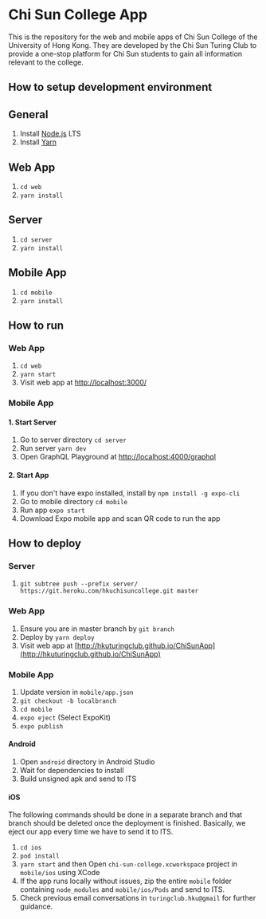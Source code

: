 # Chi Sun College App

This is the repository for the web and mobile apps of Chi Sun College of the University of Hong Kong. They are developed by the Chi Sun Turing Club to provide a one-stop platform for Chi Sun students to gain all information relevant to the college.

## How to setup development environment

## General

1.  Install [Node.js](https://nodejs.org/en/download/) LTS
2.  Install [Yarn](https://yarnpkg.com/lang/en/docs/install/)

## Web App

1.  `cd web`
2.  `yarn install`

## Server

1.  `cd server`
2.  `yarn install`

## Mobile App

1.  `cd mobile`
2.  `yarn install`

## How to run

### Web App

1.  `cd web`
2.  `yarn start`
3.  Visit web app at [http://localhost:3000/](http://localhost:3000/)

### Mobile App

#### 1. Start Server

1.  Go to server directory `cd server`
2.  Run server `yarn dev`
3.  Open GraphQL Playground at [http://localhost:4000/graphql](http://localhost:4000/graphql)

#### 2. Start App

1.  If you don't have expo installed, install by `npm install -g expo-cli`
2.  Go to mobile directory `cd mobile`
3.  Run app `expo start`
4.  Download Expo mobile app and scan QR code to run the app

## How to deploy

### Server

1.  `git subtree push --prefix server/ https://git.heroku.com/hkuchisuncollege.git master`

### Web App

1.  Ensure you are in master branch by `git branch`
2.  Deploy by `yarn deploy`
3.  Visit web app at [http://hkuturingclub.github.io/ChiSunApp](http://hkuturingclub.github.io/ChiSunApp)

### Mobile App

1. Update version in `mobile/app.json`
2. `git checkout -b localbranch`
3. `cd mobile`
4. `expo eject` (Select ExpoKit)
5. `expo publish`

#### Android

1. Open `android` directory in Android Studio
2. Wait for dependencies to install
3. Build unsigned apk and send to ITS

#### iOS

The following commands should be done in a separate branch and that branch should be deleted once the deployment is finished. Basically, we eject our app every time we have to send it to ITS.

1. `cd ios`
2. `pod install`
3. `yarn start` and then Open `chi-sun-college.xcworkspace` project in `mobile/ios` using XCode
4. If the app runs locally without issues, zip the entire `mobile` folder containing `node_modules` and `mobile/ios/Pods` and send to ITS.
5. Check previous email conversations in `turingclub.hku@gmail` for further guidance.
